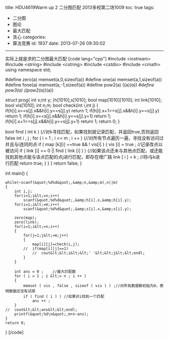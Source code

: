 title: HDU4619Warm up 2 二分图匹配 2013多校第二场1009
toc: true
tags:
  - 二分图
  - 图论
  - 最大匹配
  - 贪心
categories:
  - 算法竞赛
id: 1937
date: 2013-07-26 09:30:02
---

实际上就是求的二分图最大匹配
[code lang="cpp"]
#include &lt;iostream&gt;
#include &lt;string&gt;
#include &lt;cstring&gt;
#include &lt;cstdio&gt;
#include &lt;cmath&gt;
using namespace std;

#define zero(a) memset(a,0,sizeof(a))
#define one(a) memset(a,1,sizeof(a))
#define fone(a) memset(a,-1,sizeof(a))
#define pow2(a) ((a)*(a))
#define pow3(a) ((pow2(a))*(a))

struct prog{
	int x;int y;
}h[1010],s[1010];
bool map[1010][1010];
int link[1010];
bool vis[1010];
int n,m;
bool check(int i,int j)
{
	if(h[i].x==s[j].x&amp;&amp;h[i].y==s[j].y)
		return 1;
	if(h[i].x+1==s[j].x&amp;&amp;h[i].y==s[j].y)
		return 1;
	if(h[i].x==s[j].x&amp;&amp;h[i].y==s[j].y+1)
		return 1;
	if(h[i].x+1==s[j].x&amp;&amp;h[i].y==s[j].y+1)
		return 1;
	return 0;
}

bool find ( int k ) 
{//对k寻找匹配，如果找到就记录匹配，并返回true,否则返回false
    int i , j ;
    for ( i = 1 ; i &lt;= m ; i ++ )
    {//对所有节点遍历一遍，寻找没有访问过并且与i连同的点
        if ( map [k][i] ==true &amp;&amp; ! vis[i] )
        {
            vis [i] = true ;    //记录改点以被访问
            if ( link [i] == 0 || find ( link [i] ) )
            {//如果该点还未与其他点匹配，或还能找到其他点能与该点匹配的点j进行匹配，即存在增广路
                link [ i ] = k ;    //将i与k进行匹配
                return true;
            }
        }
    }
    return false;
}

int main()
{

	while(~scanf(&quot;%d%d&quot;,&amp;n,&amp;m),n||m)
	{
		int i,j;
		for(i=1;i&lt;=n;i++)
			scanf(&quot;%d%d&quot;,&amp;h[i].x,&amp;h[i].y);
		for(i=1;i&lt;=m;i++)
			scanf(&quot;%d%d&quot;,&amp;s[i].x,&amp;s[i].y);

		zero(map);
		zero(link);
		for(i=1;i&lt;=n;i++)
		{
			for(j=1;j&lt;=m;j++)
			{
				map[i][j]=check(i,j);
			//	if(map[i][j]==1)
				//	cout&lt;&lt;i&lt;&lt;' '&lt;&lt;j&lt;&lt;endl;
			}
		}

		int ans = 0 ;    //最大匹配数
        for ( i = 1 ; i &lt;= n ; i ++ )
        {
            memset ( vis , false , sizeof ( vis ) ) ;//对所有数据都初始为0，表明数据还没有试探
            if ( find ( i ) ) //如果对i找到一个匹配
                ans ++ ;
        }
	//	cout&lt;&lt;ans&lt;&lt;endl;
		printf(&quot;%d\n&quot;,m+n-ans);
	}
    return 0;
}
[/code]